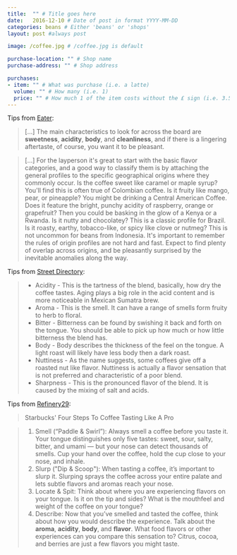```yaml
---
title:  "" # Title goes here
date:   2016-12-10 # Date of post in format YYYY-MM-DD 
categories: beans # Either 'beans' or 'shops'
layout: post #always post

image: /coffee.jpg # /coffee.jpg is default

purchase-location: "" # Shop name
purchase-address: "" # Shop address

purchases:
- item: "" # What was purchase (i.e. a latte)  
  volume: "" # How many (i.e. 1)
  price: "" # How much 1 of the item costs without the £ sign (i.e. 3.50)
---
```


Tips from [Eater](http://www.eater.com/2016/3/13/11214194/how-to-taste-coffee):

> [...] The main characteristics to look for across the board are **sweetness**, **acidity**, **body**, and **cleanliness**, and if there is a lingering aftertaste, of course, you want it to be pleasant.

> [...] For the layperson it's great to start with the basic flavor categories, and a good way to classify them is by attaching the general profiles to the specific geographical origins where they commonly occur. Is the coffee sweet like caramel or maple syrup? You'll find this is often true of Colombian coffee. Is it fruity like mango, pear, or pineapple? You might be drinking a Central American Coffee. Does it feature the bright, punchy acidity of raspberry, orange or grapefruit? Then you could be basking in the glow of a Kenya or a Rwanda. Is it nutty and chocolatey? This is a classic profile for Brazil. Is it roasty, earthy, tobacco-like, or spicy like clove or nutmeg? This is not uncommon for beans from Indonesia. It's important to remember the rules of origin profiles are not hard and fast. Expect to find plenty of overlap across origins, and be pleasantly surprised by the inevitable anomalies along the way.

Tips from [Street Directory](http://www.streetdirectory.com/food_editorials/beverages/coffee/learn_the_art_to_taste_testing_coffee.html):

> - Acidity - This is the tartness of the blend, basically, how dry the coffee tastes. Aging plays a big role in the acid content and is more noticeable in Mexican Sumatra brew.
> - Aroma - This is the smell. It can have a range of smells form fruity to herb to floral.
> - Bitter - Bitterness can be found by swishing it back and forth on the tongue. You should be able to pick up how much or how little bitterness the blend has.
> - Body - Body describes the thickness of the feel on the tongue. A light roast will likely have less body then a dark roast.
> - Nuttiness - As the name suggests, some coffees give off a roasted nut like flavor. Nuttiness is actually a flavor sensation that is not preferred and characteristic of a poor blend.
> - Sharpness - This is the pronounced flavor of the blend. It is caused by the mixing of salt and acids.

Tips from [Refinery29](http://www.refinery29.com/2016/03/105491/how-to-taste-coffee):

> Starbucks' Four Steps To Coffee Tasting Like A Pro

> 1. Smell (“Paddle & Swirl”): Always smell a coffee before you taste it. Your tongue distinguishes only five tastes: sweet, sour, salty, bitter, and umami — but your nose can detect thousands of smells. Cup your hand over the coffee, hold the cup close to your nose, and inhale.
> 2. Slurp ("Dip & Scoop"): When tasting a coffee, it’s important to slurp it. Slurping sprays the coffee across your entire palate and lets subtle flavors and aromas reach your nose.
> 3. Locate & Spit: Think about where you are experiencing flavors on your tongue. Is it on the tip and sides? What is the mouthfeel and weight of the coffee on your tongue?
> 4. Describe: Now that you’ve smelled and tasted the coffee, think about how you would describe the experience. Talk about the **aroma**, **acidity**, **body**, and **flavor**. What food flavors or other experiences can you compare this sensation to? Citrus, cocoa, and berries are just a few flavors you might taste.